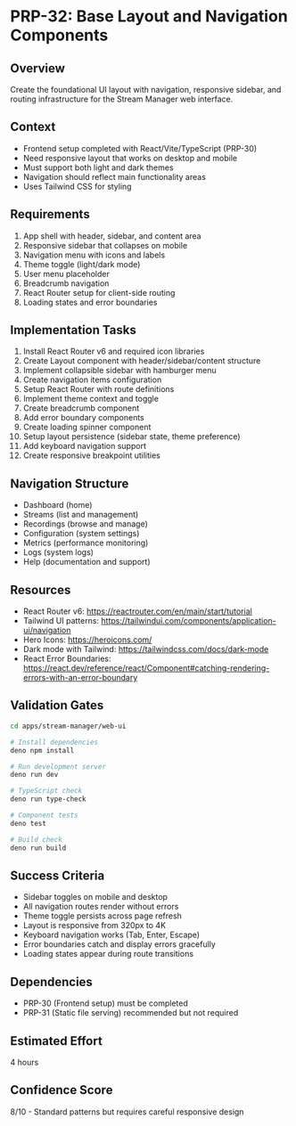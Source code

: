 # PRP-32: Base Layout and Navigation Components

## Overview
Create the foundational UI layout with navigation, responsive sidebar, and routing infrastructure for the Stream Manager web interface.

## Context
- Frontend setup completed with React/Vite/TypeScript (PRP-30)
- Need responsive layout that works on desktop and mobile
- Must support both light and dark themes
- Navigation should reflect main functionality areas
- Uses Tailwind CSS for styling

## Requirements
1. App shell with header, sidebar, and content area
2. Responsive sidebar that collapses on mobile
3. Navigation menu with icons and labels
4. Theme toggle (light/dark mode)
5. User menu placeholder
6. Breadcrumb navigation
7. React Router setup for client-side routing
8. Loading states and error boundaries

## Implementation Tasks
1. Install React Router v6 and required icon libraries
2. Create Layout component with header/sidebar/content structure
3. Implement collapsible sidebar with hamburger menu
4. Create navigation items configuration
5. Setup React Router with route definitions
6. Implement theme context and toggle
7. Create breadcrumb component
8. Add error boundary components
9. Create loading spinner component
10. Setup layout persistence (sidebar state, theme preference)
11. Add keyboard navigation support
12. Create responsive breakpoint utilities

## Navigation Structure
- Dashboard (home)
- Streams (list and management)
- Recordings (browse and manage)
- Configuration (system settings)
- Metrics (performance monitoring)
- Logs (system logs)
- Help (documentation and support)

## Resources
- React Router v6: https://reactrouter.com/en/main/start/tutorial
- Tailwind UI patterns: https://tailwindui.com/components/application-ui/navigation
- Hero Icons: https://heroicons.com/
- Dark mode with Tailwind: https://tailwindcss.com/docs/dark-mode
- React Error Boundaries: https://react.dev/reference/react/Component#catching-rendering-errors-with-an-error-boundary

## Validation Gates
```bash
cd apps/stream-manager/web-ui

# Install dependencies
deno npm install

# Run development server
deno run dev

# TypeScript check
deno run type-check

# Component tests
deno test

# Build check
deno run build
```

## Success Criteria
- Sidebar toggles on mobile and desktop
- All navigation routes render without errors
- Theme toggle persists across page refresh
- Layout is responsive from 320px to 4K
- Keyboard navigation works (Tab, Enter, Escape)
- Error boundaries catch and display errors gracefully
- Loading states appear during route transitions

## Dependencies
- PRP-30 (Frontend setup) must be completed
- PRP-31 (Static file serving) recommended but not required

## Estimated Effort
4 hours

## Confidence Score
8/10 - Standard patterns but requires careful responsive design

